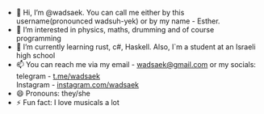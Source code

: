 - 👋 Hi, I’m @wadsaek. You can call me either by this username(pronounced wadsuh-yek) or by my name - Esther.
- 👀 I’m interested in physics, maths, drumming and of course programming
- 🌱 I’m currently learning rust, c#, Haskell. Also, I`m a student at an Israeli high school
- 📫 You can reach me via my email - wadsaek@gmail.com or my socials:</br>
    telegram - <a href="t.me/wadsaek">t.me/wadsaek</a></br>
    Instagram - <a href="instagram.com/wadsaek">instagram.com/wadsaek</a>
- 😄 Pronouns: they/she
- ⚡ Fun fact: I love musicals a lot
